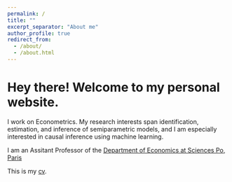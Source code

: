 ```yaml
---
permalink: /
title: ""
excerpt_separator: "About me"
author_profile: true
redirect_from: 
  - /about/
  - /about.html
---
```


Hey there! Welcome to my personal website.  
====

I work on Econometrics. My research interests span identification, estimation, and inference of semiparametric models, and I am especially interested in causal inference using machine learning.

I am an Assitant Professor of the [Department of Economics at Sciences Po, Paris](https://www.sciencespo.fr/department-economics/)  

This is my [cv](http://argafacu.github.io/files/cvFacundoArganaraz.pdf).
